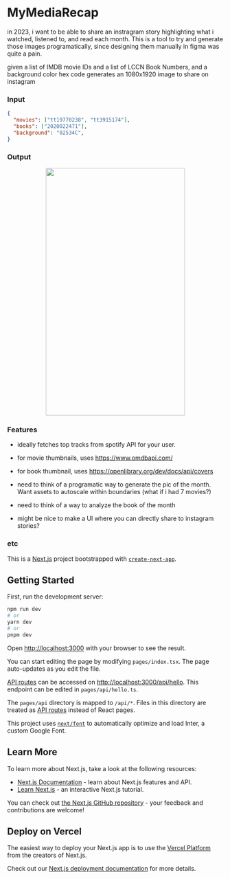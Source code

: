 # MyMediaRecap

in 2023, i want to be able to share an instragram story highlighting what i watched, listened to, and read each month. This is a tool to try and generate those images programatically, since designing them manually in figma was quite a pain.

given a list of IMDB movie IDs and a list of LCCN Book Numbers, and a background color hex code generates an 1080x1920 image to share on instagram

### Input
```json
{
  "movies": ["tt19770238", "tt3915174"],
  "books": ["2020022471"],
  "background": "02534C",
}
```

### Output
<p align="center">
  <img src="https://user-images.githubusercontent.com/59672089/215275423-97e4b2e1-4357-4d30-856e-8de6a14939be.png" width="324" height="576">
</p>

### Features
- ideally fetches top tracks from spotify API for your user. 

- for movie thumbnails, uses https://www.omdbapi.com/

- for book thumbnail, uses https://openlibrary.org/dev/docs/api/covers

- need to think of a programatic way to generate the pic of the month. Want assets to autoscale within boundaries (what if i had 7 movies?)

- need to think of a way to analyze the book of the month

- might be nice to make a UI where you can directly share to instagram stories?

### etc
This is a [Next.js](https://nextjs.org/) project bootstrapped with [`create-next-app`](https://github.com/vercel/next.js/tree/canary/packages/create-next-app).

## Getting Started

First, run the development server:

```bash
npm run dev
# or
yarn dev
# or
pnpm dev
```

Open [http://localhost:3000](http://localhost:3000) with your browser to see the result.

You can start editing the page by modifying `pages/index.tsx`. The page auto-updates as you edit the file.

[API routes](https://nextjs.org/docs/api-routes/introduction) can be accessed on [http://localhost:3000/api/hello](http://localhost:3000/api/hello). This endpoint can be edited in `pages/api/hello.ts`.

The `pages/api` directory is mapped to `/api/*`. Files in this directory are treated as [API routes](https://nextjs.org/docs/api-routes/introduction) instead of React pages.

This project uses [`next/font`](https://nextjs.org/docs/basic-features/font-optimization) to automatically optimize and load Inter, a custom Google Font.

## Learn More

To learn more about Next.js, take a look at the following resources:

- [Next.js Documentation](https://nextjs.org/docs) - learn about Next.js features and API.
- [Learn Next.js](https://nextjs.org/learn) - an interactive Next.js tutorial.

You can check out [the Next.js GitHub repository](https://github.com/vercel/next.js/) - your feedback and contributions are welcome!

## Deploy on Vercel

The easiest way to deploy your Next.js app is to use the [Vercel Platform](https://vercel.com/new?utm_medium=default-template&filter=next.js&utm_source=create-next-app&utm_campaign=create-next-app-readme) from the creators of Next.js.

Check out our [Next.js deployment documentation](https://nextjs.org/docs/deployment) for more details.
